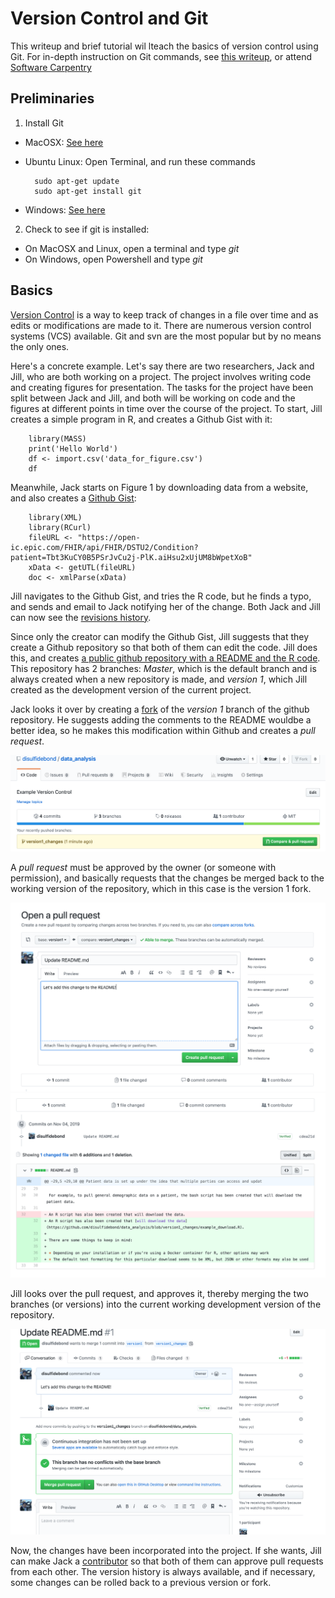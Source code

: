 # Version Control and Git
This writeup and brief tutorial wil lteach the basics of version control using Git. For in-depth instruction on Git commands, see [this writeup](https://git-scm.com/book/en/v1/Getting-Started-Git-Basics), or attend [Software Carpentry](https://uw-madison-datascience.github.io/git-novice-custom/)

## Preliminaries

1) Install Git
  * MacOSX: [See here](https://gist.github.com/disulfidebond/2dca7108eac56dd2c8bca6578d905cfd#check-to-see-if-xcode-commandline-tools-are-installed)
  * Ubuntu Linux: Open Terminal, and run these commands
  
          sudo apt-get update
          sudo apt-get install git

  * Windows: [See here](https://git-scm.com/download/win)

2) Check to see if git is installed:
  * On MacOSX and Linux, open a terminal and type *git*
  * On Windows, open Powershell and type *git*

## Basics
[Version Control](https://git-scm.com/book/en/v2/Getting-Started-About-Version-Control) is a way to keep track of changes in a file over time and as edits or modifications are made to it. There are numerous version control systems (VCS) available. Git and svn are the most popular but by no means the only ones.

Here's a concrete example. Let's say there are two researchers, Jack and Jill, who are both working on a project. The project involves writing code and creating figures for presentation. The tasks for the project have been split between Jack and Jill, and both will be working on code and the figures at different points in time over the course of the project. To start, Jill creates a simple program in R, and creates a Github Gist with it:

        library(MASS)
        print('Hello World')
        df <- import.csv('data_for_figure.csv')
        df
        
Meanwhile, Jack starts on Figure 1 by downloading data from a website, and also creates a [Github Gist](https://gist.github.com/disulfidebond/6ff470c16e293bbc46582a63af2bc457):

        library(XML)
        library(RCurl)
        fileURL <- "https://open-ic.epic.com/FHIR/api/FHIR/DSTU2/Condition?patient=Tbt3KuCY0B5PSrJvCu2j-PlK.aiHsu2xUjUM8bWpetXoB"
        xData <- getUTL(fileURL)
        doc <- xmlParse(xData)

Jill navigates to the Github Gist, and tries the R code, but he finds a typo, and sends and email to Jack notifying her of the change. Both Jack and Jill can now see the [revisions history](https://gist.github.com/disulfidebond/6ff470c16e293bbc46582a63af2bc457/revisions).

Since only the creator can modify the Github Gist, Jill suggests that they create a Github repository so that both of them can edit the code. Jill does this, and creates [a public github repository with a README and the R code](https://github.com/disulfidebond/data_analysis/tree/version1). This repository has 2 branches: *Master*, which is the default branch and is always created when a new repository is made, and *version 1*, which Jill created as the development version of the current project.

Jack looks it over by creating a [fork](https://help.github.com/en/github/getting-started-with-github/fork-a-repo) of the *version 1* branch of the github repository.  He suggests adding the comments to the README wouldbe a better idea, so he makes this modification within Github and creates a *pull request*. 

![](https://github.com/disulfidebond/version_control/blob/master/pull_request_1.png)


A *pull request* must be approved by the owner (or someone with permission), and basically requests that the changes be merged back to the working version of the repository, which in this case is the version 1 fork.

![](https://github.com/disulfidebond/version_control/blob/master/pull_request_2.png)
![](https://github.com/disulfidebond/version_control/blob/master/pull_request_3.png)


Jill looks over the pull request, and approves it, thereby merging the two branches (or versions) into the current working development version of the repository. 

![](https://github.com/disulfidebond/version_control/blob/master/pull_request_4.png)

Now, the changes have been incorporated into the project. If she wants, Jill can make Jack a [contributor](https://help.github.com/en/github/setting-up-and-managing-your-github-user-account/permission-levels-for-a-user-account-repository) so that both of them can approve pull requests from each other. The version history is always available, and if necessary, some changes can be rolled back to a previous version or fork.
